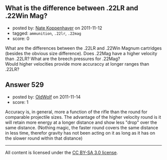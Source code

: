 ## What is the difference between .22LR and .22Win Mag?

- posted by: [Nate Koppenhaver](https://stackexchange.com/users/-1/90-nate-koppenhaver) on 2011-11-12
- tagged: `ammunition`, `.22lr`, `.22mag`
- score: 0

<p>What are the differences between the .22LR and .22Win Magnum cartridges (besides the obvious size difference). Does .22Mag have a higher velocity than .22LR? What are the breech pressures for .22Mag?<br>
Would higher velocities provide more accuraccy at longer ranges than .22LR?</p>



## Answer 529

- posted by: [OldWolf](https://stackexchange.com/users/-1/111-oldwolf) on 2011-11-14
- score: 1

<p>Accuracy is, in general, more a function of the rifle than the round for comparable projectile sizes. The advantage of the higher velocity round is it will retain more energy at a longer distance and show less "drop" over the same distance. (Nothing magic, the faster round covers the same distance in less time, therefor gravity has not been acting on it as long as it has on the slower round within that distance)</p>




---

All content is licensed under the [CC BY-SA 3.0 license](https://creativecommons.org/licenses/by-sa/3.0/).
